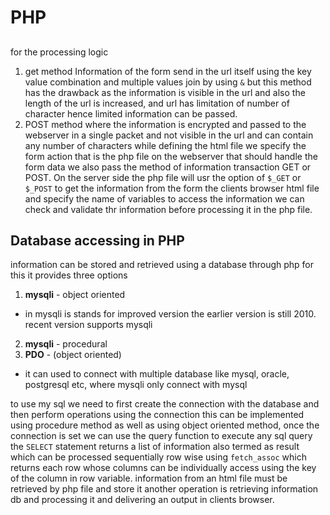 # PHP

##

for the processing logic 
1. get method
Information of the form send in the url itself using the key value combination and multiple values join by using `&` but this method has the drawback as the information is visible in the url and also the length of the url is increased, and url has limitation of number of character hence limited information can be passed.
2. POST method 
where the information is encrypted and passed to the webserver in a single packet and not visible in the url and can contain any number of characters
while defining the html file we specify the form action that is the php file on the webserver that should handle the form data we also pass the method of information transaction GET or POST. On the server side the php file will usr the option of `$_GET` or `$_POST` to get the information from the form the clients browser html file and specify the name of variables to access the information
we can check and validate thr information before processing it in the php file.

## Database accessing in PHP

information can be stored and retrieved using a database through php for this it provides three options

1. **mysqli** - object oriented
 - in mysqli is stands for improved version the earlier version is still 2010. recent version supports mysqli
2. **mysqli** - procedural
3. **PDO** - (object oriented)
 - it can used to connect with multiple database like mysql, oracle, postgresql etc, where mysqli only connect with mysql

to use my sql we need to first create the connection with the database and then perform operations using the connection 
this can be implemented using procedure method as well as using object oriented method, once the connection is set we can use the query function to execute any sql query the `SELECT` statement returns a list of information also termed as result which can be processed sequentially row wise using `fetch_assoc` which returns each row whose columns can be individually access using the key of the column in row variable.
information from an html file must be retrieved by php file and store it 
another operation is retrieving information db and processing it and delivering an output in clients browser.
